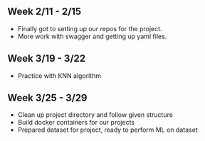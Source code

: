 ## Week 2/11 - 2/15
* Finally got to setting up our repos for the project.
* More work with swagger and getting up yaml files. 

## Week 3/19 - 3/22
* Practice with KNN algorithm

## Week 3/25 - 3/29
* Clean up project directory and follow given structure
* Build docker containers for our projects
* Prepared dataset for project, ready to perform ML on dataset
